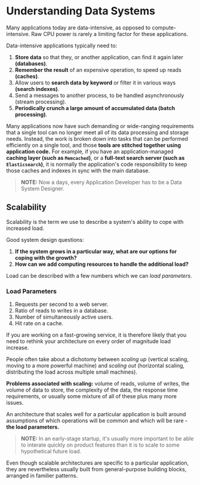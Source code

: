 # Understanding Data Systems

Many applications today are data-intensive, as opposed to compute-intensive. Raw CPU power is rarely a limiting factor for these applications.

Data-intensive applications typically need to:

1. **Store data** so that they, or another application, can find it again later **(databases)**.
2. **Remember the result** of an expensive operation, to speed up reads **(caches)**.
3. Allow users to **search data by keyword** or filter it in various ways **(search indexes)**.
4. Send a messages to another process, to be handled asynchronously (stream processing).
5. **Periodically crunch a large amount of accumulated data (batch processing)**.

Many applications now have such demanding or wide-ranging requirements that a single tool can no longer meet all of its data processing and storage needs. Instead, the work is broken down into tasks that can be performed efficiently on a single tool, and those **tools are stitched together using application code.** For example, if you have an application-managed **caching layer (such as `Memcached`)**, or a **full-text search server (such as `Elasticsearch`)**, it is normally the application's code responsibility to keep those caches and indexes in sync with the main database.

> **NOTE:** Now a days, every Application Developer has to be a Data System Designer.

## Scalability

Scalability is the term we use to describe a system's ability to cope with increased load.

Good system design questions:

1. **If the system grows in a particular way, what are our options for coping with the growth?**
2. **How can we add computing resources to handle the additional load?**

Load can be described with a few numbers which we can _load parameters_.

### Load Parameters

1. Requests per second to a web server.
2. Ratio of reads to writes in a database.
3. Number of simultaneously active users.
4. Hit rate on a cache.

If you are working on a fast-growing service, it is therefore likely that you need to rethink your architecture on every order of magnitude load increase.

People often take about a dichotomy between _scaling up_ (vertical scaling, moving to a more powerful machine) and _scaling out_ (horizontal scaling, distributing the load across multiple small machines).

**Problems associated with scaling:** volume of reads, volume of writes, the volume of data to store, the complexity of the data, the response time requirements, or usually some mixture of all of these plus many more issues.

An architecture that scales well for a particular application is built around assumptions of which operations will be common and which will be rare - **the load parameters.**

> **NOTE:** In an early-stage startup, it's usually more important to be able to interate quickly on product features than it is to scale to some hypothetical future load.

Even though scalable architectures are specific to a particular application, they are nevertheless usually built from general-purpose building blocks, arranged in familier patterns.
